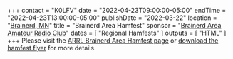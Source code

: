 +++
contact = "K0LFV"
date = "2022-04-23T09:00:00-05:00"
endTime = "2022-04-23T13:00:00-05:00"
publishDate = "2022-03-22"
location = "[Brainerd, MN](https://www.google.com/maps/place/1115+Wright+St,+Brainerd,+MN+56401/@46.337124,-94.1948537,17z/)"
title = "Brainerd Area Hamfest"
sponsor = "[Brainerd Area Amateur Radio Club](http://brainerdham.org/)"
dates = [ "Regional Hamfests" ]
outputs = [ "HTML" ]
+++
Please visit the
[ARRL Brainerd Area Hamfest page](http://www.arrl.org/hamfests/brainerd-area-hamfest-6)
or
[download the hamfest flyer](https://brainerdham.org/wp-content/uploads/2020/02/BAARC-Hamfest-Flyer-2020R.pdf)
for more details.
